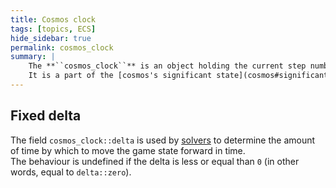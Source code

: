 ```yaml
---
title: Cosmos clock
tags: [topics, ECS] 
hide_sidebar: true
permalink: cosmos_clock
summary: |
    The **``cosmos_clock``** is an object holding the current step number, the fixed delta time and the [entity guid](entity_guid) to be assigned to the next created entity.  
    It is a part of the [cosmos's significant state](cosmos#significant).
---
```


## Fixed delta

The field ``cosmos_clock::delta`` is used by [solvers](solver) to determine the amount of time by which to move the game state forward in time.  
The behaviour is undefined if the delta is less or equal than ``0`` (in other words, equal to ``delta::zero``).
